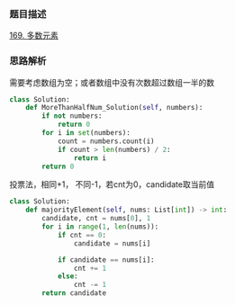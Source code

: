 ### 题目描述

[169. 多数元素](https://leetcode.cn/problems/majority-element/)

### 思路解析

需要考虑数组为空；或者数组中没有次数超过数组一半的数

```python
class Solution:
    def MoreThanHalfNum_Solution(self, numbers):
        if not numbers:
            return 0
        for i in set(numbers):
            count = numbers.count(i)
            if count > len(numbers) / 2:
                return i
        return 0

```


投票法，相同+1， 不同-1，若cnt为0，candidate取当前值

```python
class Solution:
    def majorityElement(self, nums: List[int]) -> int:
        candidate, cnt = nums[0], 1
        for i in range(1, len(nums)):
            if cnt == 0:
                candidate = nums[i]

            if candidate == nums[i]:
                cnt += 1
            else:
                cnt -= 1
        return candidate
```
